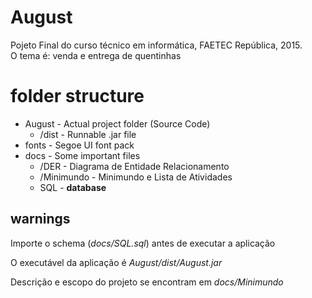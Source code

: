 # August
Pojeto Final do curso técnico em informática, FAETEC República, 2015.<br/>
O tema é: venda e entrega de quentinhas

# folder structure
* August - Actual project folder (Source Code)
	* /dist - Runnable .jar file
* fonts - Segoe UI font pack
* docs - Some important files
	* /DER - Diagrama de Entidade Relacionamento
	* /Minimundo - Minimundo e Lista de Atividades
	* SQL - **database**

## warnings
Importe o schema (*docs/SQL.sql*) antes de executar a aplicação

O executável da aplicação é *August/dist/August.jar*

Descrição e escopo do projeto se encontram em *docs/Minimundo*